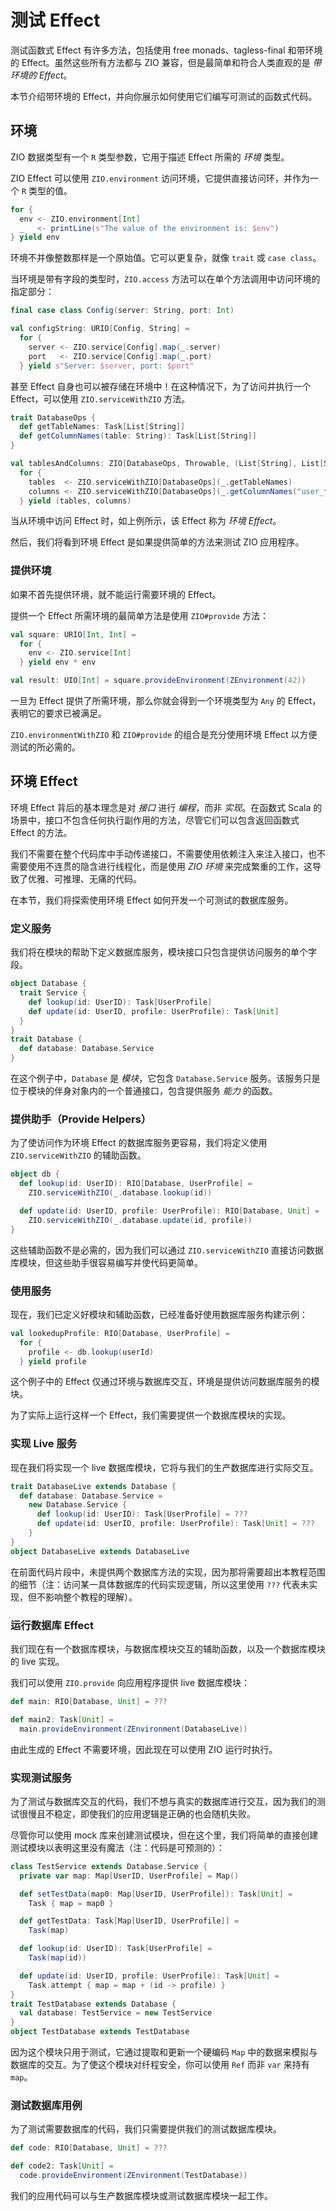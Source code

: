 # 测试 Effect

测试函数式 Effect 有许多方法，包括使用 free monads、tagless-final 和带环境的 Effect。虽然这些所有方法都与 ZIO 兼容，但是最简单和符合人类直观的是 *带环境的 Effect*。

本节介绍带环境的 Effect，并向你展示如何使用它们编写可测试的函数式代码。

## 环境

ZIO 数据类型有一个 `R` 类型参数，它用于描述 Effect 所需的 *环境* 类型。

ZIO Effect 可以使用 `ZIO.environment` 访问环境，它提供直接访问环，并作为一个 `R` 类型的值。

```scala
for {
  env <- ZIO.environment[Int]
  _   <- printLine(s"The value of the environment is: $env")
} yield env
```

环境不并像整数那样是一个原始值。它可以更复杂，就像 `trait` 或 `case class`。

当环境是带有字段的类型时，`ZIO.access` 方法可以在单个方法调用中访问环境的指定部分：

```scala
final case class Config(server: String, port: Int)

val configString: URIO[Config, String] = 
  for {
    server <- ZIO.service[Config].map(_.server)
    port   <- ZIO.service[Config].map(_.port)
  } yield s"Server: $server, port: $port"
```

甚至 Effect 自身也可以被存储在环境中！在这种情况下，为了访问并执行一个 Effect，可以使用 `ZIO.serviceWithZIO` 方法。

```scala
trait DatabaseOps {
  def getTableNames: Task[List[String]]
  def getColumnNames(table: String): Task[List[String]]
}

val tablesAndColumns: ZIO[DatabaseOps, Throwable, (List[String], List[String])] = 
  for {
    tables  <- ZIO.serviceWithZIO[DatabaseOps](_.getTableNames)
    columns <- ZIO.serviceWithZIO[DatabaseOps](_.getColumnNames("user_table"))
  } yield (tables, columns)
```

当从环境中访问 Effect 时，如上例所示，该 Effect 称为 *环境 Effect*。

然后，我们将看到环境 Effect 是如果提供简单的方法来测试 ZIO 应用程序。

### 提供环境

如果不首先提供环境，就不能运行需要环境的 Effect。

提供一个 Effect 所需环境的最简单方法是使用 `ZIO#provide` 方法：

```scala
val square: URIO[Int, Int] = 
  for {
    env <- ZIO.service[Int]
  } yield env * env

val result: UIO[Int] = square.provideEnvironment(ZEnvironment(42))
```

一旦为 Effect 提供了所需环境，那么你就会得到一个环境类型为 `Any` 的 Effect，表明它的要求已被满足。

`ZIO.environmentWithZIO` 和 `ZIO#provide` 的组合是充分使用环境 Effect 以方便测试的所必需的。

## 环境 Effect

环境 Effect 背后的基本理念是对 *接口* 进行 *编程*，而非 *实现*。在函数式 Scala 的场景中，接口不包含任何执行副作用的方法，尽管它们可以包含返回函数式 Effect 的方法。

我们不需要在整个代码库中手动传递接口，不需要使用依赖注入来注入接口，也不需要使用不连贯的隐含进行线程化，而是使用 *ZIO 环境* 来完成繁重的工作，这导致了优雅、可推理、无痛的代码。

在本节，我们将探索使用环境 Effect 如何开发一个可测试的数据库服务。

### 定义服务

我们将在模块的帮助下定义数据库服务，模块接口只包含提供访问服务的单个字段。

```scala
object Database {
  trait Service {
    def lookup(id: UserID): Task[UserProfile]
    def update(id: UserID, profile: UserProfile): Task[Unit]
  }
}
trait Database {
  def database: Database.Service
}
```

在这个例子中，`Database` 是 *模块*，它包含 `Database.Service` 服务。该服务只是位于模块的伴身对象内的一个普通接口，包含提供服务 *能力* 的函数。

### 提供助手（Provide Helpers）

为了使访问作为环境 Effect 的数据库服务更容易，我们将定义使用 `ZIO.serviceWithZIO` 的辅助函数。

```scala
object db {
  def lookup(id: UserID): RIO[Database, UserProfile] =
    ZIO.serviceWithZIO(_.database.lookup(id))

  def update(id: UserID, profile: UserProfile): RIO[Database, Unit] =
    ZIO.serviceWithZIO(_.database.update(id, profile))
}
```

这些辅助函数不是必需的，因为我们可以通过 `ZIO.serviceWithZIO` 直接访问数据库模块，但这些助手很容易编写并使代码更简单。

### 使用服务

现在，我们已定义好模块和辅助函数，已经准备好使用数据库服务构建示例：

```scala
val lookedupProfile: RIO[Database, UserProfile] = 
  for {
    profile <- db.lookup(userId)
  } yield profile
```

这个例子中的 Effect 仅通过环境与数据库交互，环境是提供访问数据库服务的模块。

为了实际上运行这样一个 Effect，我们需要提供一个数据库模块的实现。

### 实现 Live 服务

现在我们将实现一个 live 数据库模块，它将与我们的生产数据库进行实际交互。

```scala
trait DatabaseLive extends Database {
  def database: Database.Service = 
    new Database.Service {
      def lookup(id: UserID): Task[UserProfile] = ???
      def update(id: UserID, profile: UserProfile): Task[Unit] = ???
    }
}
object DatabaseLive extends DatabaseLive
```

在前面代码片段中，未提供两个数据库方法的实现，因为那将需要超出本教程范围的细节（注：访问某一具体数据库的代码实现逻辑，所以这里使用 `???` 代表未实现，但不影响整个教程的理解）。

### 运行数据库 Effect

我们现在有一个数据库模块，与数据库模块交互的辅助函数，以及一个数据库模块的 live 实现。

我们可以使用 `ZIO.provide` 向应用程序提供 live 数据库模块：

```scala
def main: RIO[Database, Unit] = ???

def main2: Task[Unit] = 
  main.provideEnvironment(ZEnvironment(DatabaseLive))
```

由此生成的 Effect 不需要环境，因此现在可以使用 ZIO 运行时执行。

### 实现测试服务

为了测试与数据库交互的代码，我们不想与真实的数据库进行交互，因为我们的测试很慢且不稳定，即使我们的应用逻辑是正确的也会随机失败。

尽管你可以使用 mock 库来创建测试模块，但在这个里，我们将简单的直接创建测试模块以表明这里没有魔法（注：代码是可预测的）：

```scala
class TestService extends Database.Service {
  private var map: Map[UserID, UserProfile] = Map()

  def setTestData(map0: Map[UserID, UserProfile]): Task[Unit] = 
    Task { map = map0 }

  def getTestData: Task[Map[UserID, UserProfile]] = 
    Task(map)

  def lookup(id: UserID): Task[UserProfile] = 
    Task(map(id))

  def update(id: UserID, profile: UserProfile): Task[Unit] = 
    Task.attempt { map = map + (id -> profile) }
}
trait TestDatabase extends Database {
  val database: TestService = new TestService
}
object TestDatabase extends TestDatabase
```

因为这个模块只用于测试，它通过提取和更新一个硬编码 `Map` 中的数据来模拟与数据库的交互。为了使这个模块对纤程安全，你可以使用 `Ref` 而非 `var` 来持有 `map`。

### 测试数据库用例

为了测试需要数据库的代码，我们只需要提供我们的测试数据库模块。

```scala
def code: RIO[Database, Unit] = ???

def code2: Task[Unit] = 
  code.provideEnvironment(ZEnvironment(TestDatabase))
```

我们的应用代码可以与生产数据库模块或测试数据库模块一起工作。
